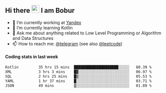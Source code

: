 ## Hi there <img src="https://media.giphy.com/media/hvRJCLFzcasrR4ia7z/giphy.gif" width="25px" height="25px"> I am Bobur

- 💼 I’m currently working at [Yandex](https://yandex.ru/)
- 🌱 I’m currently learning Kotlin
- 💬 Ask me about anything related to Low Level Programming or Algorithm and Data Structures
- 📫 How to reach me: [@telegram](https://t.me/octoant) (see also [@leetcode](https://leetcode.com/octoant/))    

#### Coding stats in last week

<!--START_SECTION:waka-->

```txt
Kotlin         35 hrs 15 mins  ████████████████████░░░░░   80.39 %
XML            3 hrs 3 mins    █▓░░░░░░░░░░░░░░░░░░░░░░░   06.97 %
SQL            2 hrs 25 mins   █▒░░░░░░░░░░░░░░░░░░░░░░░   05.53 %
YAML           1 hr 37 mins    █░░░░░░░░░░░░░░░░░░░░░░░░   03.71 %
JSON           49 mins         ▒░░░░░░░░░░░░░░░░░░░░░░░░   01.89 %
```

<!--END_SECTION:waka-->
